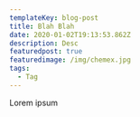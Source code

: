 ```yaml
---
templateKey: blog-post
title: Blah Blah
date: 2020-01-02T19:13:53.862Z
description: Desc
featuredpost: true
featuredimage: /img/chemex.jpg
tags:
  - Tag
---
```

Lorem ipsum
